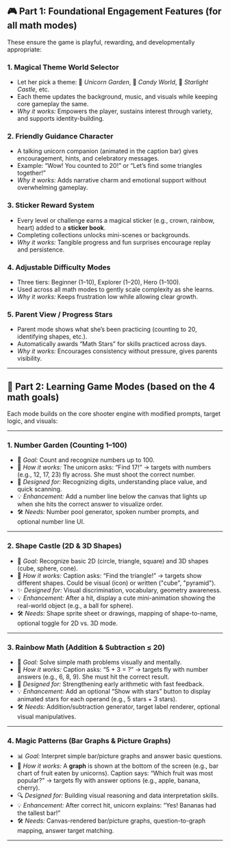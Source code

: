 ## 🎮 Part 1: Foundational Engagement Features (for all math modes)

These ensure the game is playful, rewarding, and developmentally appropriate:

### 1. **Magical Theme World Selector**

* Let her pick a theme: 🌸 *Unicorn Garden*, 🧁 *Candy World*, 🦄 *Starlight Castle*, etc.
* Each theme updates the background, music, and visuals while keeping core gameplay the same.
* *Why it works:* Empowers the player, sustains interest through variety, and supports identity-building.

### 2. **Friendly Guidance Character**

* A talking unicorn companion (animated in the caption bar) gives encouragement, hints, and celebratory messages.
* Example: “Wow! You counted to 20!” or “Let’s find some triangles together!”
* *Why it works:* Adds narrative charm and emotional support without overwhelming gameplay.

### 3. **Sticker Reward System**

* Every level or challenge earns a magical sticker (e.g., crown, rainbow, heart) added to a **sticker book**.
* Completing collections unlocks mini-scenes or backgrounds.
* *Why it works:* Tangible progress and fun surprises encourage replay and persistence.

### 4. **Adjustable Difficulty Modes**

* Three tiers: Beginner (1–10), Explorer (1–20), Hero (1–100).
* Used across all math modes to gently scale complexity as she learns.
* *Why it works:* Keeps frustration low while allowing clear growth.

### 5. **Parent View / Progress Stars**

* Parent mode shows what she’s been practicing (counting to 20, identifying shapes, etc.).
* Automatically awards “Math Stars” for skills practiced across days.
* *Why it works:* Encourages consistency without pressure, gives parents visibility.

---

## 🧮 Part 2: Learning Game Modes (based on the 4 math goals)

Each mode builds on the core shooter engine with modified prompts, target logic, and visuals:

---

### 1. **Number Garden (Counting 1–100)**

* 🌼 *Goal:* Count and recognize numbers up to 100.
* 🦄 *How it works:* The unicorn asks: “Find 17!” → targets with numbers (e.g., 12, 17, 23) fly across. She must shoot the correct number.
* 👧 *Designed for:* Recognizing digits, understanding place value, and quick scanning.
* 💡 *Enhancement:* Add a number line below the canvas that lights up when she hits the correct answer to visualize order.
* 🛠 *Needs:* Number pool generator, spoken number prompts, and optional number line UI.

---

### 2. **Shape Castle (2D & 3D Shapes)**

* 🏰 *Goal:* Recognize basic 2D (circle, triangle, square) and 3D shapes (cube, sphere, cone).
* 🦄 *How it works:* Caption asks: “Find the triangle!” → targets show different shapes. Could be visual (icon) or written ("cube", "pyramid").
* ✨ *Designed for:* Visual discrimination, vocabulary, geometry awareness.
* 💡 *Enhancement:* After a hit, display a cute mini-animation showing the real-world object (e.g., a ball for sphere).
* 🛠 *Needs:* Shape sprite sheet or drawings, mapping of shape-to-name, optional toggle for 2D vs. 3D mode.

---

### 3. **Rainbow Math (Addition & Subtraction ≤ 20)**

* 🌈 *Goal:* Solve simple math problems visually and mentally.
* 🦄 *How it works:* Caption asks: “5 + 3 = ?” → targets fly with number answers (e.g., 6, 8, 9). She must hit the correct result.
* 🎯 *Designed for:* Strengthening early arithmetic with fast feedback.
* 💡 *Enhancement:* Add an optional “Show with stars” button to display animated stars for each operand (e.g., 5 stars + 3 stars).
* 🛠 *Needs:* Addition/subtraction generator, target label renderer, optional visual manipulatives.

---

### 4. **Magic Patterns (Bar Graphs & Picture Graphs)**

* 📊 *Goal:* Interpret simple bar/picture graphs and answer basic questions.
* 🦄 *How it works:* A **graph** is shown at the bottom of the screen (e.g., bar chart of fruit eaten by unicorns). Caption says: “Which fruit was most popular?” → targets fly with answer options (e.g., apple, banana, cherry).
* 🔍 *Designed for:* Building visual reasoning and data interpretation skills.
* 💡 *Enhancement:* After correct hit, unicorn explains: “Yes! Bananas had the tallest bar!”
* 🛠 *Needs:* Canvas-rendered bar/picture graphs, question-to-graph mapping, answer target matching.

---



